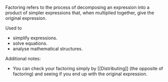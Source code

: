 Factoring refers to the process of decomposing an expression into a product of simpler expressions that, when multiplied together, give the original expression.

Used to 
- simplify expressions.
- solve equations.
- analyse mathematical structures.

Additional notes:
- You can check your factoring simply by [[Distributing]] (the opposite of factoring) and seeing if you end up with the original expression. 